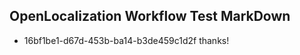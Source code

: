 ## OpenLocalization Workflow Test MarkDown
* 16bf1be1-d67d-453b-ba14-b3de459c1d2f thanks!

<!--HONumber=Aug16_HO2-->


